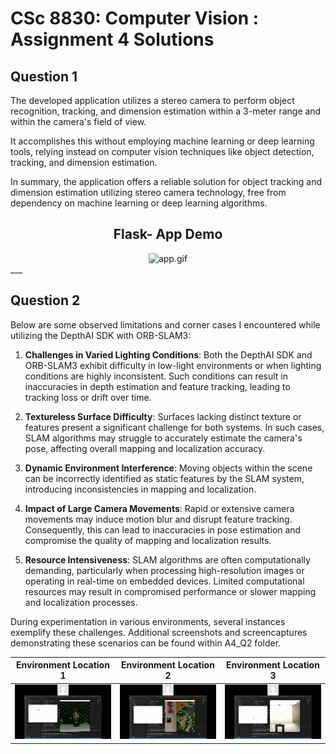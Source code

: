 
# CSc 8830: Computer Vision : Assignment 4 Solutions

## Question 1


The developed application utilizes a stereo camera to perform object recognition, tracking, and dimension estimation within a 3-meter range and within the camera's field of view.

It accomplishes this without employing machine learning or deep learning tools, relying instead on computer vision techniques like object detection, tracking, and dimension estimation.

In summary, the application offers a reliable solution for object tracking and dimension estimation utilizing stereo camera technology, free from dependency on machine learning or deep learning algorithms.

<div align="center">
  <h2>Flask- App Demo</h2>
  <img src="q1/app.gif" alt="app.gif">
</div>
___

## Question 2

Below are some observed limitations and corner cases I encountered while utilizing the DepthAI SDK with ORB-SLAM3:

1. **Challenges in Varied Lighting Conditions**: Both the DepthAI SDK and ORB-SLAM3 exhibit difficulty in low-light environments or when lighting conditions are highly inconsistent. Such conditions can result in inaccuracies in depth estimation and feature tracking, leading to tracking loss or drift over time.

2. **Textureless Surface Difficulty**: Surfaces lacking distinct texture or features present a significant challenge for both systems. In such cases, SLAM algorithms may struggle to accurately estimate the camera's pose, affecting overall mapping and localization accuracy.

3. **Dynamic Environment Interference**: Moving objects within the scene can be incorrectly identified as static features by the SLAM system, introducing inconsistencies in mapping and localization.

4. **Impact of Large Camera Movements**: Rapid or extensive camera movements may induce motion blur and disrupt feature tracking. Consequently, this can lead to inaccuracies in pose estimation and compromise the quality of mapping and localization results.

5. **Resource Intensiveness**: SLAM algorithms are often computationally demanding, particularly when processing high-resolution images or operating in real-time on embedded devices. Limited computational resources may result in compromised performance or slower mapping and localization processes.

During experimentation in various environments, several instances exemplify these challenges. Additional screenshots and screencaptures demonstrating these scenarios can be found within A4_Q2 folder.

| Environment Location 1 | Environment  Location 2 | Environment  Location 3 |
|---------------|---------------|---------------|
| ![Environment 1](A4_Q2/d1.gif) | ![Environment 2](A4_Q2/d2.gif) | ![Environment 2](A4_Q2/d3.gif) |
